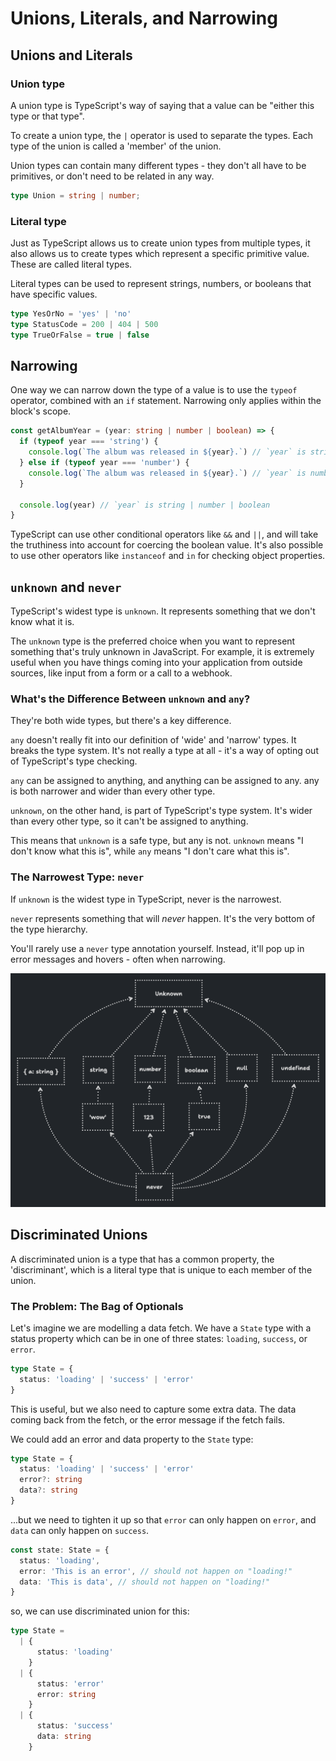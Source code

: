 # Unions, Literals, and Narrowing

## Unions and Literals

### Union type

A union type is TypeScript's way of saying that a value can be "either this type or that type".

To create a union type, the `|` operator is used to separate the types. Each type of the union is called a 'member' of the union.

Union types can contain many different types - they don't all have to be primitives, or don't need to be related in any way. 

```ts
type Union = string | number;
```

### Literal type

Just as TypeScript allows us to create union types from multiple types, it also allows us to create types which represent a specific primitive value. These are called literal types.

Literal types can be used to represent strings, numbers, or booleans that have specific values.


```ts
type YesOrNo = 'yes' | 'no'
type StatusCode = 200 | 404 | 500
type TrueOrFalse = true | false
```


## Narrowing

One way we can narrow down the type of a value is to use the `typeof` operator, combined with an `if` statement.
Narrowing only applies within the block's scope.

```ts
const getAlbumYear = (year: string | number | boolean) => {
  if (typeof year === 'string') {
    console.log(`The album was released in ${year}.`) // `year` is string
  } else if (typeof year === 'number') {
    console.log(`The album was released in ${year}.`) // `year` is number | boolean
  }

  console.log(year) // `year` is string | number | boolean
}
```

TypeScript can use other conditional operators like `&&` and `||`, and will take the truthiness into account for coercing the boolean value. It's also possible to use other operators like `instanceof` and `in` for checking object properties.

## `unknown` and `never`

TypeScript's widest type is `unknown`. It represents something that we don't know what it is.

The `unknown` type is the preferred choice when you want to represent something that's truly unknown in JavaScript. For example, it is extremely useful when you have things coming into your application from outside sources, like input from a form or a call to a webhook.

### What's the Difference Between `unknown` and `any`?

They're both wide types, but there's a key difference.

`any` doesn't really fit into our definition of 'wide' and 'narrow' types. It breaks the type system. It's not really a type at all - it's a way of opting out of TypeScript's type checking.

`any` can be assigned to anything, and anything can be assigned to any. any is both narrower and wider than every other type.

`unknown`, on the other hand, is part of TypeScript's type system. It's wider than every other type, so it can't be assigned to anything.

This means that `unknown` is a safe type, but any is not. `unknown` means "I don't know what this is", while `any` means "I don't care what this is".

### The Narrowest Type: `never`

If `unknown` is the widest type in TypeScript, never is the narrowest.

`never` represents something that will *never* happen. It's the very bottom of the type hierarchy.

You'll rarely use a `never` type annotation yourself. Instead, it'll pop up in error messages and hovers - often when narrowing.

![](./ts-type-system.png)

## Discriminated Unions

A discriminated union is a type that has a common property, the 'discriminant', which is a literal type that is unique to each member of the union.

### The Problem: The Bag of Optionals

Let's imagine we are modelling a data fetch. We have a `State` type with a status property which can be in one of three states: `loading`, `success`, or `error`.


```ts
type State = {
  status: 'loading' | 'success' | 'error'
}
```

This is useful, but we also need to capture some extra data. The data coming back from the fetch, or the error message if the fetch fails.

We could add an error and data property to the `State` type:

```ts
type State = {
  status: 'loading' | 'success' | 'error'
  error?: string
  data?: string
}
```

...but we need to tighten it up so that `error` can only happen on `error`, and `data` can only happen on `success`.

```ts
const state: State = {
  status: 'loading',
  error: 'This is an error', // should not happen on "loading!"
  data: 'This is data', // should not happen on "loading!"
}
```

so, we can use discriminated union for this:

```ts
type State =
  | {
      status: 'loading'
    }
  | {
      status: 'error'
      error: string
    }
  | {
      status: 'success'
      data: string
    }
```